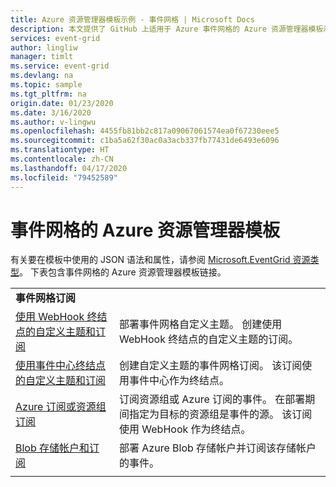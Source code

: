 ```yaml
---
title: Azure 资源管理器模板示例 - 事件网格 | Microsoft Docs
description: 本文提供了 GitHub 上适用于 Azure 事件网格的 Azure 资源管理器模板示例的列表。
services: event-grid
author: lingliw
manager: timlt
ms.service: event-grid
ms.devlang: na
ms.topic: sample
ms.tgt_pltfrm: na
origin.date: 01/23/2020
ms.date: 3/16/2020
ms.author: v-lingwu
ms.openlocfilehash: 4455fb81bb2c817a09067061574ea0f67230eee5
ms.sourcegitcommit: c1ba5a62f30ac0a3acb337fb77431de6493e6096
ms.translationtype: HT
ms.contentlocale: zh-CN
ms.lasthandoff: 04/17/2020
ms.locfileid: "79452589"
---
```

# <a name="azure-resource-manager-templates-for-event-grid"></a>事件网格的 Azure 资源管理器模板

有关要在模板中使用的 JSON 语法和属性，请参阅 [Microsoft.EventGrid 资源类型](/azure/templates/microsoft.eventgrid/allversions)。 下表包含事件网格的 Azure 资源管理器模板链接。

| | |
|-|-|
|**事件网格订阅**||
| [使用 WebHook 终结点的自定义主题和订阅](https://github.com/Azure/azure-quickstart-templates/tree/master/101-event-grid)| 部署事件网格自定义主题。 创建使用 WebHook 终结点的自定义主题的订阅。 |
| [使用事件中心终结点的自定义主题和订阅](https://github.com/Azure/azure-quickstart-templates/tree/master/101-event-grid-event-hubs-handler)| 创建自定义主题的事件网格订阅。 该订阅使用事件中心作为终结点。 |
| [Azure 订阅或资源组订阅](https://github.com/Azure/azure-quickstart-templates/tree/master/101-event-grid-resource-events-to-webhook)| 订阅资源组或 Azure 订阅的事件。 在部署期间指定为目标的资源组是事件的源。 该订阅使用 WebHook 作为终结点。 |
| [Blob 存储帐户和订阅](https://github.com/Azure/azure-quickstart-templates/tree/master/101-event-grid-subscription-and-storage)| 部署 Azure Blob 存储帐户并订阅该存储帐户的事件。 |
| | |
